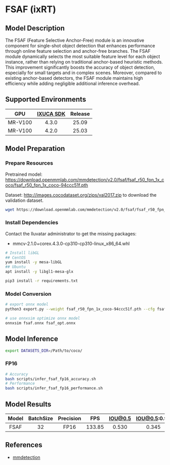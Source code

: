 # FSAF (ixRT)

## Model Description

The FSAF (Feature Selective Anchor-Free) module is an innovative component for single-shot object detection that enhances performance through online feature selection and anchor-free branches. The FSAF module dynamically selects the most suitable feature level for each object instance, rather than relying on traditional anchor-based heuristic methods. This improvement significantly boosts the accuracy of object detection, especially for small targets and in complex scenes. Moreover, compared to existing anchor-based detectors, the FSAF module maintains high efficiency while adding negligible additional inference overhead.

## Supported Environments

| GPU    | [IXUCA SDK](https://gitee.com/deep-spark/deepspark#%E5%A4%A9%E6%95%B0%E6%99%BA%E7%AE%97%E8%BD%AF%E4%BB%B6%E6%A0%88-ixuca) | Release |
| :----: | :----: | :----: |
| MR-V100 | 4.3.0 | 25.09 |
| MR-V100 | 4.2.0 | 25.03 |

## Model Preparation

### Prepare Resources

Pretrained model: <https://download.openmmlab.com/mmdetection/v2.0/fsaf/fsaf_r50_fpn_1x_coco/fsaf_r50_fpn_1x_coco-94ccc51f.pth>

Dataset: <http://images.cocodataset.org/zips/val2017.zip> to download the validation dataset.

```bash
wget https://download.openmmlab.com/mmdetection/v2.0/fsaf/fsaf_r50_fpn_1x_coco/fsaf_r50_fpn_1x_coco-94ccc51f.pth
```

### Install Dependencies

Contact the Iluvatar administrator to get the missing packages:
- mmcv-2.1.0+corex.4.3.0-cp310-cp310-linux_x86_64.whl

```bash
# Install libGL
## CentOS
yum install -y mesa-libGL
## Ubuntu
apt install -y libgl1-mesa-glx

pip3 install -r requirements.txt
```

### Model Conversion

```bash
# export onnx model
python3 export.py --weight fsaf_r50_fpn_1x_coco-94ccc51f.pth --cfg fsaf_r50_fpn_1x_coco.py --output fsaf.onnx

# use onnxsim optimize onnx model
onnxsim fsaf.onnx fsaf_opt.onnx
```

## Model Inference

```bash
export DATASETS_DIR=/Path/to/coco/
```

### FP16

```bash
# Accuracy
bash scripts/infer_fsaf_fp16_accuracy.sh
# Performance
bash scripts/infer_fsaf_fp16_performance.sh
```

## Model Results

| Model | BatchSize | Precision | FPS    | IOU@0.5 | IOU@0.5:0.95 |
| :----: | :----: | :----: | :----: | :----: | :----: |
| FSAF  | 32        | FP16      | 133.85 | 0.530   | 0.345        |

## References

- [mmdetection](https://github.com/open-mmlab/mmdetection.git)
